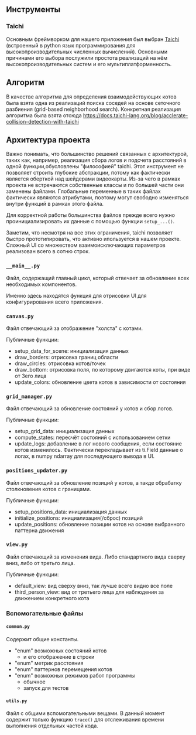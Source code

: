 ## Инструменты
### Taichi
Основным фреймворком для нашего приложения был выбран [Taichi](https://www.taichi-lang.org/) (встроенный в python язык программирования для высокопроизводительных численных вычислений). Основными причинами его выбора послужили простота реализаций на нём высокопроизводительных систем и его мультиплатформенность.

## Алгоритм

В качестве алгоритма для определения взаимодействующих котов была взята одна из реализаций поиска соседей на основе сеточного разбиения (grid-based neighborhood search). Конкретная реализация алгоритма была взята отсюда https://docs.taichi-lang.org/blog/acclerate-collision-detection-with-taichi


## Архитектура проекта
Важно понимать, что большинство решений связанных с архитектурой, таких как, например, реализация сбора логов и подсчета расстояний в одной функции,обусловлены "философией" taichi. Этот инструмент не позволяет строить глубокие абстракции, потому как фактически является оберткой над шейдерами видеокарты. Из-за чего в рамках проекта не встречаются собственные классы и по большей части они заменены файлами. Глобальные переменные в таких файлах фактически являются атрибутами, поэтому могут свободно изменяться внутри функций в рамках этого файла.

Для корректной работы большинства файлов прежде всего нужно проинициализировать их данные с помощью функции `setup_...()`.

Заметим, что несмотря на все этих ограничения, taichi позволяет быстро прототипировать, что активно ипользуется в нашем проекте. Сложный UI со множеством взаимоисключающих параметров реализован всего в сотню строк.

### `__main__.py`

Файл, содержащий главный цикл, который отвечает за обновление всех необходимых компонентов.

Именно здесь находятся функция для отрисовки UI для конфигурирования всего приложения.

### `canvas.py`
Файл отвечающий за отображение "холста" с котами.

Публичные функции:
- setup_data_for_scene: инициализация данных
- draw_borders: отрисовка границ области
- draw_circles: отрисовка котов/точек
- draw_bottom: отрисовка поля, по которому двигаются коты, при виде от 3его лица
- update_colors: обновление цвета котов в зависимости от состояния


### `grid_manager.py`
Файл отвечающий за обновление состояний у котов и сбор логов.

Публичные функции:
- setup_grid_data: инициализация данных
- compute_states: пересчёт состояний с использованием сетки
- update_logs: добавление в лог нового сообщения, если состояние котов изменилось. Фактически перекладывает из ti.Field данные о логах, в numpy ndarray для последующего вывода в UI.

### `positions_updater.py`
Файл отвечающий за обновление позиций у котов, а такде обрабатку столкновения котов с границами.

Публичные функции:
- setup_positions_data: инициализация данных
- initialize_positions: инициализация(/сброс) позиций
- update_positions: обновление позиции котов на основе выбранного паттерна движения

### `view.py`
Файл отвечающий за изменения вида. Либо стандартного вида сверху вниз, либо от третьго лица.

Публичные функции:
- default_view: вид сверху вниз, так лучше всего видно все поле
- third_person_view: вид от третьего лица для наблюдения за движением конкретного кота

### Вспомогательные файлы
#### `common.py`
Содержит общие константы.
- "enum" возможных состояний котов
	- и его отображение в строки
- "enum" метрик расстояния
- "enum" паттернов перемещения котов
- "enum" возможных режимов работ программы
	- обычное
	- запуск для тестов

#### `utils.py`
Файл с общими вспомогательными вещами. В данный момент содержит только функцию `trace()` для отслеживания времени выполнения отдельных частей кода.
